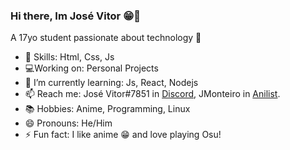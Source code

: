 ### Hi there, Im José Vitor 😁👋

A 17yo student passionate about technology 👾

- 🌠 Skills: Html, Css, Js
- 💻Working on: Personal Projects
- 🌱 I’m currently learning: Js, React, Nodejs
- 📫 Reach me: José Vitor#7851 in [Discord](https://discord.com/new), JMonteiro in [Anilist](https://anilist.co/).
- 📚 Hobbies: Anime, Programming, Linux
- 😄 Pronouns: He/Him
- ⚡ Fun fact: I like anime 😁 and love playing Osu!
